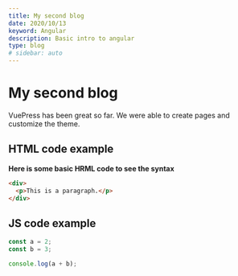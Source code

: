 ```yaml
---
title: My second blog
date: 2020/10/13
keyword: Angular
description: Basic intro to angular
type: blog
# sidebar: auto
---
```


# My second blog

VuePress has been great so far. We were able to create pages and customize the theme.

## HTML code example

**Here is some basic HRML code to see the syntax**

```html
<div>
  <p>This is a paragraph.</p>
</div>
```

## JS code example

```javascript
const a = 2;
const b = 3;

console.log(a + b);
```
